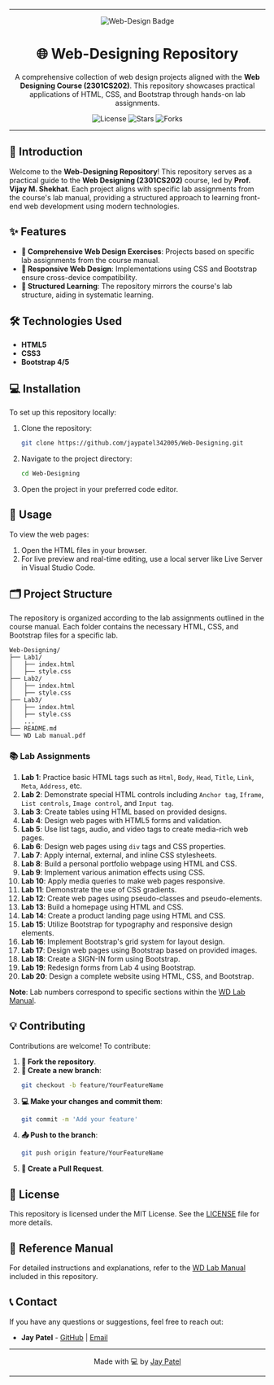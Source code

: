 
---

<p align="center">
  <img src="https://img.shields.io/badge/Web%20Design-HTML%20%7C%20CSS%20%7C%20Bootstrap-brightgreen" alt="Web-Design Badge"/>
</p>

<h1 align="center">🌐 Web-Designing Repository</h1>

<p align="center">
  A comprehensive collection of web design projects aligned with the <strong>Web Designing Course (2301CS202)</strong>. This repository showcases practical applications of HTML, CSS, and Bootstrap through hands-on lab assignments.
</p>

<p align="center">
  <img src="https://img.shields.io/github/license/jaypatel342005/Web-Designing?style=flat-square" alt="License"/>
  <img src="https://img.shields.io/github/stars/jaypatel342005/Web-Designing?style=social" alt="Stars"/>
  <img src="https://img.shields.io/github/forks/jaypatel342005/Web-Designing?style=social" alt="Forks"/>
</p>

---

## 🚀 Introduction

Welcome to the **Web-Designing Repository**! This repository serves as a practical guide to the **Web Designing (2301CS202)** course, led by **Prof. Vijay M. Shekhat**. Each project aligns with specific lab assignments from the course's lab manual, providing a structured approach to learning front-end web development using modern technologies.

## ✨ Features

- **📘 Comprehensive Web Design Exercises**: Projects based on specific lab assignments from the course manual.
- **📱 Responsive Web Design**: Implementations using CSS and Bootstrap ensure cross-device compatibility.
- **🔧 Structured Learning**: The repository mirrors the course's lab structure, aiding in systematic learning.

## 🛠️ Technologies Used

- **HTML5**
- **CSS3**
- **Bootstrap 4/5**

## 💻 Installation

To set up this repository locally:

1. Clone the repository:
    ```bash
    git clone https://github.com/jaypatel342005/Web-Designing.git
    ```

2. Navigate to the project directory:
    ```bash
    cd Web-Designing
    ```

3. Open the project in your preferred code editor.

## 🎯 Usage

To view the web pages:

1. Open the HTML files in your browser.
2. For live preview and real-time editing, use a local server like Live Server in Visual Studio Code.

## 🗂️ Project Structure

The repository is organized according to the lab assignments outlined in the course manual. Each folder contains the necessary HTML, CSS, and Bootstrap files for a specific lab.

```plaintext
Web-Designing/
├── Lab1/
│   ├── index.html
│   ├── style.css
├── Lab2/
│   ├── index.html
│   ├── style.css
├── Lab3/
│   ├── index.html
│   ├── style.css
│   ...
├── README.md
└── WD Lab manual.pdf
```

### 📚 Lab Assignments

1. **Lab 1**: Practice basic HTML tags such as `Html`, `Body`, `Head`, `Title`, `Link`, `Meta`, `Address`, etc.
2. **Lab 2**: Demonstrate special HTML controls including `Anchor tag`, `Iframe`, `List controls`, `Image control`, and `Input tag`.
3. **Lab 3**: Create tables using HTML based on provided designs.
4. **Lab 4**: Design web pages with HTML5 forms and validation.
5. **Lab 5**: Use list tags, audio, and video tags to create media-rich web pages.
6. **Lab 6**: Design web pages using `div` tags and CSS properties.
7. **Lab 7**: Apply internal, external, and inline CSS stylesheets.
8. **Lab 8**: Build a personal portfolio webpage using HTML and CSS.
9. **Lab 9**: Implement various animation effects using CSS.
10. **Lab 10**: Apply media queries to make web pages responsive.
11. **Lab 11**: Demonstrate the use of CSS gradients.
12. **Lab 12**: Create web pages using pseudo-classes and pseudo-elements.
13. **Lab 13**: Build a homepage using HTML and CSS.
14. **Lab 14**: Create a product landing page using HTML and CSS.
15. **Lab 15**: Utilize Bootstrap for typography and responsive design elements.
16. **Lab 16**: Implement Bootstrap's grid system for layout design.
17. **Lab 17**: Design web pages using Bootstrap based on provided images.
18. **Lab 18**: Create a SIGN-IN form using Bootstrap.
19. **Lab 19**: Redesign forms from Lab 4 using Bootstrap.
20. **Lab 20**: Design a complete website using HTML, CSS, and Bootstrap.

**Note**: Lab numbers correspond to specific sections within the [WD Lab Manual](https://github.com/jaypatel342005/Web-Designing/blob/main/WD%20Lab%20manual.pdf).

## 💡 Contributing

Contributions are welcome! To contribute:

1. **🍴 Fork the repository**.
2. **🔀 Create a new branch**:
    ```bash
    git checkout -b feature/YourFeatureName
    ```
3. **💻 Make your changes and commit them**:
    ```bash
    git commit -m 'Add your feature'
    ```
4. **📤 Push to the branch**:
    ```bash
    git push origin feature/YourFeatureName
    ```
5. **🎉 Create a Pull Request**.

## 📄 License

This repository is licensed under the MIT License. See the [LICENSE](LICENSE) file for more details.

## 📘 Reference Manual

For detailed instructions and explanations, refer to the [WD Lab Manual](https://github.com/jaypatel342005/Web-Designing/blob/main/WD%20Lab%20manual.pdf) included in this repository.

## 📞 Contact

If you have any questions or suggestions, feel free to reach out:

- **Jay Patel** - [GitHub](https://github.com/jaypatel342005) | [Email](mailto:your-email@example.com)

---

<p align="center">Made with 💻 by <a href="https://github.com/jaypatel342005">Jay Patel</a></p>

---

